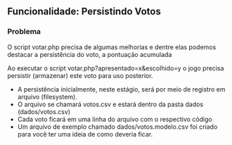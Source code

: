 ## Funcionalidade: Persistindo Votos

### Problema

O script votar.php precisa de algumas melhorias e dentre elas podemos destacar a persistência do voto, a pontuação acumulada 

Ao executar o script votar.php?apresentado=x&escolhido=y o jogo precisa persistir (armazenar) este voto para uso posterior.
- A persistência inicialmente, neste estágio, será por meio de registro em arquivo (filesystem).
- O arquivo se chamará votos.csv e estará dentro da pasta dados (dados/votos.csv)
- Cada voto ficará em uma linha do arquivo com o respectivo código
- Um arquivo de exemplo chamado dados/votos.modelo.csv foi criado para você ter uma ideia de como deveria ficar.


